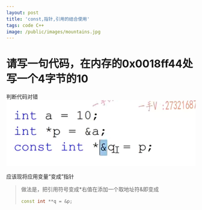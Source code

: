```yaml
---
layout: post
title: 'const,指针,引用的结合使用'
tags: code C++
image: /public/images/mountains.jpg
---
```


# 请写一句代码，在内存的0x0018ff44处写一个4字节的10

判断代码对错![image-20230920210924584](../public/images/C++/2023-11-24_7/image-20230920210924584.png)

应该现将应用变量“变成”指针

> 做法是，把引用符号变成\*右值在添加一个取地址符\&即变成
>
> ```c++
> const int **q = &p;
> ```

